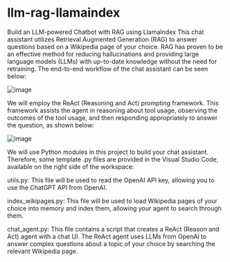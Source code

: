 # llm-rag-llamaindex

Build an LLM-powered Chatbot with RAG using LlamaIndex
This chat assistant utilizes Retrieval Augmented Generation (RAG) to answer questions based on a Wikipedia page of your choice. RAG has proven to be an effective method for reducing hallucinations and providing large language models (LLMs) with up-to-date knowledge without the need for retraining. The end-to-end workflow of the chat assistant can be seen below:

![image](https://github.com/user-attachments/assets/9734c8bf-f72c-4cf8-b003-1f8573dc962c)



We will employ the ReAct (Reasoning and Act) prompting framework. This framework assists the agent in reasoning about tool usage, observing the outcomes of the tool usage, and then responding appropriately to answer the question, as shown below:

![image](https://github.com/user-attachments/assets/42d19649-954a-4e41-a0ec-6ce4a120deaf)

We will use Python modules in this project to build your chat assistant. Therefore, some template .py files are provided in the Visual Studio Code, available on the right side of the workspace:

utils.py: This file will be used to read the OpenAI API key, allowing you to use the ChatGPT API from OpenAI.

index_wikipages.py: This file will be used to load Wikipedia pages of your choice into memory and index them, allowing your agent to search through them.

chat_agent.py: This file contains a script that creates a ReAct (Reason and Act) agent with a chat UI. The ReAct agent uses LLMs from OpenAI to answer complex questions about a topic of your choice by searching the relevant Wikipedia page.
